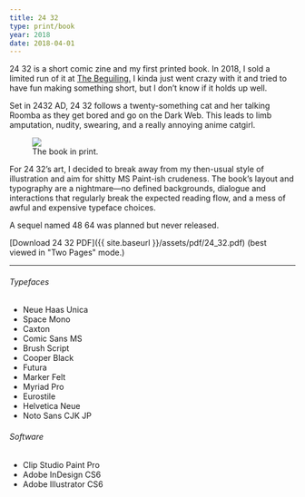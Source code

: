 ```yaml
---
title: 24 32
type: print/book
year: 2018
date: 2018-04-01
---
```


24 32 is a short comic zine and my first printed book. In 2018, I sold a limited run of it at [The Beguiling.](http://www.beguilingbooksandart.com/) I kinda just went crazy with it and tried to have fun making something short, but I don’t know if it holds up well.

Set in 2432 AD, 24 32 follows a twenty-something cat and her talking Roomba as they get bored and go on the Dark Web. This leads to limb amputation, nudity, swearing, and a really annoying anime catgirl.

<!-- ![](/assets/img/zine.jpg)
##### The book. -->

<figure>
  <img src="{{ site.baseurl }}/assets/img/zine.jpg">
  <figcaption>
    The book in print.
  </figcaption>
</figure>

For 24 32’s art, I decided to break away from my then-usual style of illustration and aim for shitty MS Paint-ish crudeness. The book’s layout and typography are a nightmare—no defined backgrounds, dialogue and interactions that regularly break the expected reading flow, and a mess of awful and expensive typeface choices.

A sequel named 48 64 was planned but never released.

[Download 24 32 PDF]({{ site.baseurl }}/assets/pdf/24_32.pdf) (best viewed in "Two Pages" mode.)

* * *

###### Typefaces
- Neue Haas Unica
- Space Mono
- Caxton
- Comic Sans MS
- Brush Script
- Cooper Black
- Futura
- Marker Felt
- Myriad Pro
- Eurostile
- Helvetica Neue
- Noto Sans CJK JP

###### Software
- Clip Studio Paint Pro
- Adobe InDesign CS6
- Adobe Illustrator CS6